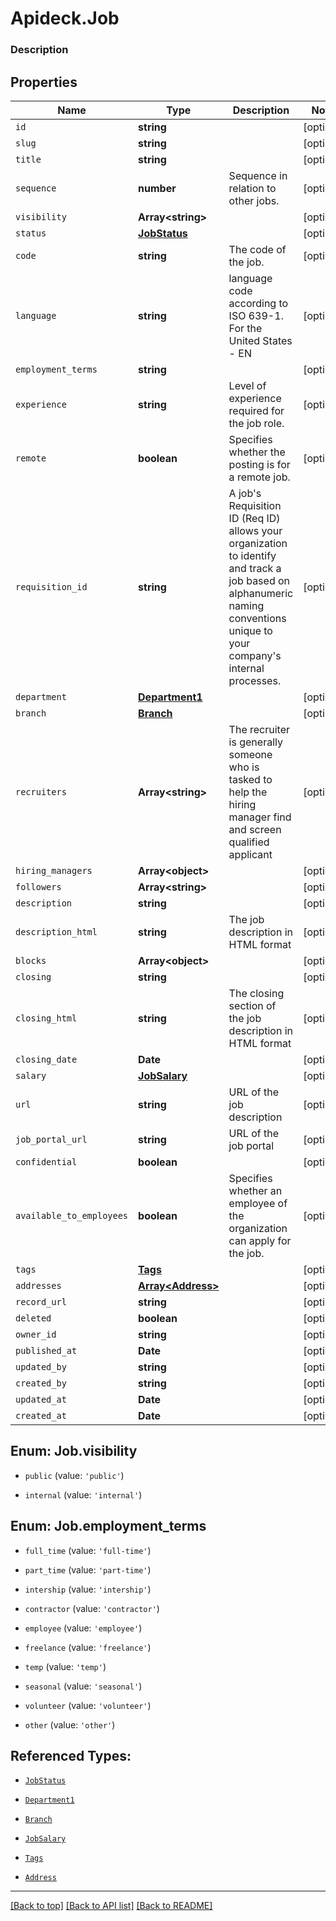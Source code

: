 # Apideck.Job

### Description

## Properties
Name | Type | Description | Notes
------------ | ------------- | ------------- | -------------
`id` | **string** |  | [optional] 
`slug` | **string** |  | [optional] 
`title` | **string** |  | [optional] 
`sequence` | **number** | Sequence in relation to other jobs. | [optional] 
`visibility` | **Array&lt;string&gt;** |  | [optional] 
`status` | [**JobStatus**](JobStatus.md) |  | [optional] 
`code` | **string** | The code of the job. | [optional] 
`language` | **string** | language code according to ISO 639-1. For the United States - EN | [optional] 
`employment_terms` | **string** |  | [optional] 
`experience` | **string** | Level of experience required for the job role. | [optional] 
`remote` | **boolean** | Specifies whether the posting is for a remote job. | [optional] 
`requisition_id` | **string** | A job\'s Requisition ID (Req ID) allows your organization to identify and track a job based on alphanumeric naming conventions unique to your company\'s internal processes. | [optional] 
`department` | [**Department1**](Department1.md) |  | [optional] 
`branch` | [**Branch**](Branch.md) |  | [optional] 
`recruiters` | **Array&lt;string&gt;** | The recruiter is generally someone who is tasked to help the hiring manager find and screen qualified applicant | [optional] 
`hiring_managers` | **Array&lt;object&gt;** |  | [optional] 
`followers` | **Array&lt;string&gt;** |  | [optional] 
`description` | **string** |  | [optional] 
`description_html` | **string** | The job description in HTML format | [optional] 
`blocks` | **Array&lt;object&gt;** |  | [optional] 
`closing` | **string** |  | [optional] 
`closing_html` | **string** | The closing section of the job description in HTML format | [optional] 
`closing_date` | **Date** |  | [optional] 
`salary` | [**JobSalary**](JobSalary.md) |  | [optional] 
`url` | **string** | URL of the job description | [optional] 
`job_portal_url` | **string** | URL of the job portal | [optional] 
`confidential` | **boolean** |  | [optional] 
`available_to_employees` | **boolean** | Specifies whether an employee of the organization can apply for the job. | [optional] 
`tags` | [**Tags**](Tags.md) |  | [optional] 
`addresses` | [**Array&lt;Address&gt;**](Address.md) |  | [optional] 
`record_url` | **string** |  | [optional] 
`deleted` | **boolean** |  | [optional] 
`owner_id` | **string** |  | [optional] 
`published_at` | **Date** |  | [optional] 
`updated_by` | **string** |  | [optional] 
`created_by` | **string** |  | [optional] 
`updated_at` | **Date** |  | [optional] 
`created_at` | **Date** |  | [optional] 





<a name="Array<JobVisibility>"></a>
## Enum: Job.visibility


* `public` (value: `'public'`)

* `internal` (value: `'internal'`)




<a name="JobEmploymentTerms"></a>
## Enum: Job.employment_terms


* `full_time` (value: `'full-time'`)

* `part_time` (value: `'part-time'`)

* `intership` (value: `'intership'`)

* `contractor` (value: `'contractor'`)

* `employee` (value: `'employee'`)

* `freelance` (value: `'freelance'`)

* `temp` (value: `'temp'`)

* `seasonal` (value: `'seasonal'`)

* `volunteer` (value: `'volunteer'`)

* `other` (value: `'other'`)




## Referenced Types:





* [`JobStatus`](JobStatus.md)






* [`Department1`](Department1.md)
* [`Branch`](Branch.md)









* [`JobSalary`](JobSalary.md)




* [`Tags`](Tags.md)
* [`Address`](Address.md)









---

[[Back to top]](#) [[Back to API list]](../../../../README.md#documentation-for-api-endpoints) [[Back to README]](../../../../README.md)


